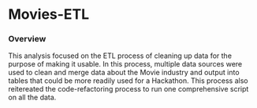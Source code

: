 # Movies-ETL

### Overview
This analysis focused on the ETL process of cleaning up data for the purpose of making it usable. In this process, multiple data sources were used to clean and merge data about the Movie industry and output into tables that could be more readily used for a Hackathon. This process also reitereated the code-refactoring process to run one comprehensive script on all the data.
